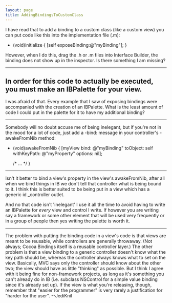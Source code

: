 ```yaml
---
layout: page
title: AddingBindingsToCustomClass
---
```


I have read that to add a binding to a custom class (like a custom view) you can put code like this into the implementation file (.m):

    
+ (void)initialize
{
	[self exposeBinding:@"myBinding"];
}


However, when I do this, drag the .h or .m files into Interface Builder, the binding does not show up in the inspector.  Is there something I am missing?

----
In order for this code to actually be executed, you must make an IBPalette for your view.
----
I was afraid of that.  Every example that I saw of exposing bindings were accompanied with the creation of an IBPalette.  What is the least amount of code I could put in the palette for it to have my additional binding?

----

Somebody will no doubt accuse me of being inelegant, but if you're not in the mood for a lot of code, just add a -bind: message in your controller's -awakeFromNib method:

    
- (void)awakeFromNib {
	[myView bind: @"myBinding" toObject: self withKeyPath: @"myProperty" options: nil];

	/* ... */
}


----

Isn't it better to bind a view's property in the view's awakeFromNib, after all when we bind things in IB we don't tell that controller what is being bound to it. I think this is better suited to be being put in a view which has a generic id _controller outlet.

And no that code isn't 'inelegant' I use it all the time to avoid having to write an IBPalette for *every* view and control I write. If however you are writing say a framework or some other element that will be used very frequently or in a group of people then yes writing the palette is worth it.

----
The problem with putting the binding code in a view's code is that views are meant to be reusable, while controllers are generally throwaway. (Not always; Cocoa Bindings itself is a reusable controller layer.) The other problem is that a view binding to a generic controller doesn't know what the key path should be, whereas the controller always knows what to set on the view. Basically, MVC says only the controller should know about the other two; the view should have as little "thinking" as possible. But I think I agree with it being fine for non-framework projects, as long as it's something you can't already do in IB (i.e. subclass NSControl for a simple value binding since it's already set up). If the view is what you're releasing, though, remember that  "easier for the programmer" is very rarely a justification for "harder for the user". --JediKnil

